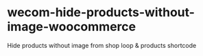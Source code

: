 # wecom-hide-products-without-image-woocommerce
Hide products without image from shop loop &amp; products shortcode
